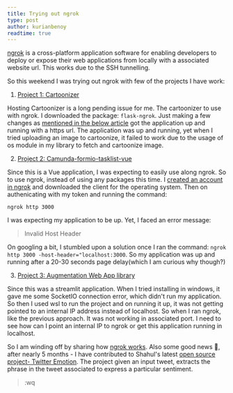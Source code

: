 ```yaml
---
title: Trying out ngrok
type: post
author: kurianbenoy
readtime: true
---
```


[ngrok](https://ngrok.com/) is a cross-platform application software for enabling developers to deploy or expose their web applications from locally with 
a associated website url. This works due to the SSH tunnelling.

So this weekend I was trying out ngrok with few of the projects I have work:

1. [Project 1: Cartoonizer](https://github.com/Toon-It/Cartoonizer)

Hosting Cartoonizer is a long pending issue for me. The cartoonizer to use with ngrok. I downloaded the package: `flask-ngrok`. Just making a few 
changes as [mentioned in the below article](https://www.geeksforgeeks.org/how-to-run-python-flask-app-online-using-ngrok/) got the application up and running
with a https url. The application was up and running, yet when I tried uploading an image to cartoonize, it failed to work due to the usage of os module in
my library to fetch and cartoonize image.

2. [Project 2: Camunda-formio-tasklist-vue](https://github.com/AOT-Technologies/forms-flow-ai-extensions/tree/master/camunda-formio-tasklist-vue)

Since this is a Vue application, I was expecting to easily use along ngrok. So to use ngrok, instead of using any packages this time. I [created an account
in ngrok](https://ngrok.com/) and downloaded the client for the operating system. Then on authenicating with my token and running the command:

`ngrok http 3000`

I was expecting my application to be up. Yet, I faced an error message:

> Invalid Host Header 

On googling a bit, I stumbled upon a solution once I ran the command: `ngrok http 3000 -host-header="localhost:3000`. So my application
was up and running after a 20-30 seconds page delay(which I  am curious why though?)

3. [Project 3: Augmentation Web App library](https://github.com/kurianbenoy/Augmentation-web-app-library)

Since this was a streamlit application. When I tried installing in windows, it gave me some SocketIO connection error, which didn't run my application.
So then I used wsl to run the project and on running it up, it was not getting pointed to an internal IP address instead of localhost. So when I ran ngrok,
like the previous approach. It was not working in associated port. I need to see how can I point an internal IP to ngrok or get this application running in 
localhost.


So I am winding off by sharing how [ngrok works](https://ngrok.com/product). Also some good news 🌼, after nearly 5 months - I have contributed to 
Shahul's latest [open source project- Twitter Emotion](https://github.com/shahules786/twitter-emotions). The project given an input tweet, extracts the phrase in
the tweet associated to express a particular sentiment.

>:wq

